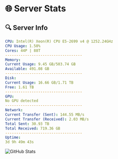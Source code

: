 # 🌐 Server Stats
## 🔍 Server Info
```yaml
CPU: Intel(R) Xeon(R) CPU E5-2699 v4 @ 1252.24GHz
CPU Usage: 1.50%
Cores: 44P | 88T
-----------------------------------
Memory:
Current Usage: 9.45 GB/503.74 GB
Available: 491.08 GB
-----------------------------------
Disk:
Current Usage: 16.66 GB/1.71 TB
Free: 1.61 TB
-----------------------------------
GPU:
No GPU detected
-----------------------------------
Network:
Current Transfer (Sent): 144.55 MB/s
Current Transfer (Received): 2.03 MB/s
Total Sent: 30.93 TB
Total Received: 719.36 GB
-----------------------------------
Uptime:
3d 9h 49m 43s
```
![GitHub Stats](https://img.shields.io/badge/Updated-2025-02-11_08:33:01-blue)